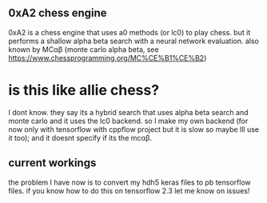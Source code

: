 ## 0xA2 chess engine ##

0xA2 is a chess engine that uses a0 methods (or lc0) to play chess. but it performs a shallow alpha beta search with a neural network evaluation.
also known by MCαβ (monte carlo alpha beta, see https://www.chessprogramming.org/MC%CE%B1%CE%B2)

# is this like allie chess? #
I dont know. they say its a hybrid search that uses alpha beta search and monte carlo and it uses the lc0 backend. so I make my own backend (for now only with tensorflow with cppflow project but it is slow so maybe Ill use it too); and it doesnt specify if its the mcαβ.

## current workings ##
the problem I have now is to convert my hdh5 keras files to pb tensorflow files. if you know how to do this on tensorflow 2.3 let me know on issues!
